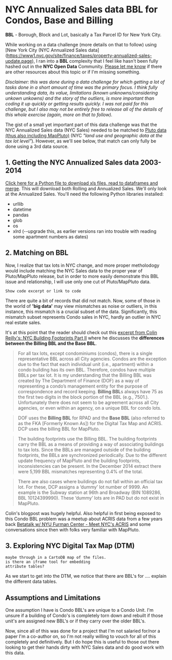 # NYC Annualized Sales data BBL for Condos, Base and Billing

**BBL** - Borough, Block and Lot, basically a Tax Parcel ID for New York City. 

While working on a data challenge (more details on that to follow) using [New York City (NYC Annualized Sales data] (https://www1.nyc.gov/site/finance/taxes/property-annualized-sales-update.page), I ran into a **BBL** complexity that I feel like hasn't been fully hashed out in the **NYC Open Data** Community. [Please let me know](mailto:daniel.martin.sheehan@gmail.com) if there are other resources about this topic or if I'm missing something. 

*Disclaimer: this was done during a data challenge for which getting a lot of tasks done in a short amount of time was the primary focus. I think fully understanding data, its value, limitations (known unknowns/considering unkown unkowns) and the story of the outliers, is more important than coding it up quickly or getting results quickly. I was not paid for this challenge, but I also may not be entirely free to release all of the details of this whole exercise (again, more on that to follow).* 

The gist of a small yet important part of this data challenge was that the NYC Annualized Sales data (NYC Sales) needed to be matched to [Pluto data (thus also including MapPluto)](http://www1.nyc.gov/site/planning/data-maps/open-data/pluto-mappluto-archive.page) (NYC *"land use and geographic data at the tax lot level"*). However, as we'll see below, that match can only fully be done using a 3rd data source. 

## 1. Getting the NYC Annualized Sales data 2003-2014

[Click here for a Python file to download xls files, read to dataframes and merge](https://github.com/nygeog/nyc_property_sales/blob/master/code/01-get-sales-data-and-merge.py). This will download both Rolling and Annualized Sales. We'll only look at the Annualized Sales. You'll need the following Python libraries installed:

* urllib
* datetime
* pandas
* glob
* os
* xlrd (--upgrade this, as earlier versions ran into trouble with reading some apartment numbers as dates)

## 2. Matching on BBL

Now, I realize that tax lots in NYC change, and more proper metholodogy would include matching the NYC Sales data to the proper year of Pluto/MapPluto release, but in order to more easily demonstrate this BBL issue and relationship, I will use only one cut of Pluto/MapPluto data. 

	Show code excerpt or link to code

There are quite a bit of records that did not match. Now, some of those in the world of **'big data'** may view mismatches as noise or outliers, in this instance, this mismatch is a crucial subset of the data. Significantly, this mismatch subset represents Condo sales in NYC, hardly an outlier in NYC real estate sales. 

It's at this point that the reader should check out this [excerpt from Colin Reilly's: NYC Building Footprints Part II](https://nycitymap.wordpress.com/2014/12/23/nyc-building-footprints-part-ii/) where he discusses the **differences between the Billing BBL and the Base BBL**. 

>For all tax lots, except condominiums (condos), there is a single representative BBL across all City agencies. Condos are the exception due to the fact that each individual unit (i.e., apartment) within a condo building has its own BBL. Therefore, condos have multiple BBLs per tax lot. It is my understanding that the Billing BBL was created by The Department of Finance (DOF) as a way of representing a condo’s management entity for the purpose of correspondence and record keeping. **Billing BBL**s always have 75 as the first two digits in the block portion of the BBL (e.g., 7501.). Unfortunately there does not seem to be agreement across all City agencies, or even within an agency, on a unique BBL for condo lots.
	
>DOF uses the **Billing BBL** for RPAD and the **Base BBL** (also referred to as the FKA [Formerly Known As]) for the Digital Tax Map and ACRIS. DCP uses the billing BBL for MapPluto.
	
>The building footprints use the Billing BBL. The building footprints carry the BBL as a means of providing a way of associating buildings to tax lots. Since the BBLs are managed outside of the building footprints, the BBLs are synchronized periodically. Due to the different update frequency of MapPluto and the building footprints, inconsistencies can be present. In the December 2014 extract there were 5,199 BBL mismatches representing 0.4% of the total.
	
>There are also cases where buildings do not fall within an official tax lot. For these, DCP assigns a ‘dummy’ lot number of 9999. An example is the Subway station at 96th and Broadway (BIN 1089286, BBL 10124399990). These ‘dummy’ lots are in PAD but do not exist in MapPluto.

Colin's blogpost was hugely helpful. Also helpful in first being exposed to this Condo BBL problem was a meetup about ACRIS data from a few years back [Betatalk w/ NYU Furman Center - Meet NYC's ACRIS](http://www.meetup.com/betanyc/events/147317952/) and some conversations since then with folks very familiar with MapPluto. 

## 3. Exploring NYC Digital Tax Map (DTM)

	maybe through in a CartoDB map of the files. 
	is there an iframe tool for embedding
	attribute tables? 

As we start to get into the DTM, we notice that there are BBL's for .... explain the different data tables.


## Assumptions and Limitations

One assumption I have is Condo BBL's are unique to a Condo Unit. I'm unsure if a building of Condo's is completely torn down and rebuilt if those unit's are assigned new BBL's or if they carry over the older BBL's. 


Now, since all of this was done for a project that I'm not salaried for/nor a paper I'm a co-author on, so I'm not really willing to vouch for all of this completely and definitively. But I do hope this is useful to those out there looking to get their hands dirty with NYC Sales data and do good work with this data. 
